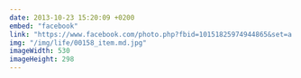 ```yaml
---
date: 2013-10-23 15:20:09 +0200
embed: "facebook"
link: "https://www.facebook.com/photo.php?fbid=10151825974944865&set=a.10150382045299865.355740.580174864&type=3"
img: "/img/life/00158_item.md.jpg"
imageWidth: 530
imageHeight: 298
---
```

